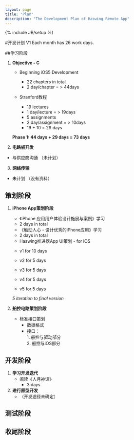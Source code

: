 ```yaml
---
layout: page
title: "Plan"
description: "The Development Plan of Haswing Remote App"
---
```

{% include JB/setup %}

#开发计划 V1
Each month has 26 work days.

##学习阶段
1. **Objective - C**
	  
	- Beginning iOS5 Development 
		  
		* 22 chapters in total
		* 2 day/chapter = > 44days  
	  
	- Stranford教程
  		* 19 lectures
  		* 1 day/lecture = > 19days
  		* 5 assignments
   		* 2 day/assignment = > 10days
  		* 19 + 10 = 29 days       
 
	**Phase 1: 44 days + 29 days = 73 days**  	

2. **电路板开发**
  
- 与供应商沟通 （未计划）

3. **网络传输**
  
- 未计划 （没有资料）

## 策划阶段
1. **iPhone App策划阶段**
	- 《iPhone 应用用户体验设计施展与案例》学习
	  
	* 2 days in total
	  
	- 《触动人心 - 设计优秀的iPhone应用》学习
	  
	* 2 days in total
	  
	- Haswing推进器App UI策划 - for iOS 
	  
	* v1 for 10 days
		  
	* v2 for 5 days
		  
	* v3 for 5 days
		  
	* v4 for 5 days
		  
	* v5 for 5 days</br>
	  
	*5 iteration to final version*  
  
2. **船控电路策划阶段**  
	- 标准接口策划
		* 数据格式
		* 接口：<br/>1. 船控与驱动部分<br/>2. 船控与iOS部分

## 开发阶段
1. **学习开发迭代**  
	- 阅读《人月神话》
		* 3 days  
2. **进行原型开发**  
	- （开发途径未确定）  

## 测试阶段
## 收尾阶段
